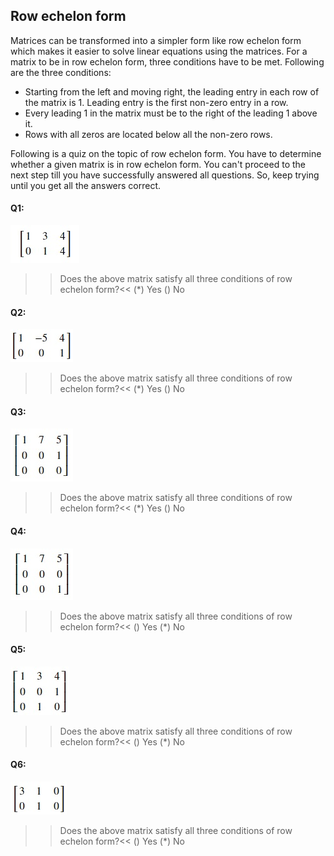 ## Row echelon form
Matrices can be transformed into a simpler form like row echelon form which makes it easier to solve linear equations using the matrices. For a matrix to be in row echelon form, three conditions have to be met. Following are the three conditions:
* Starting from the left and moving right, the leading entry in each row of the matrix is 1. Leading entry is the first non-zero entry in a row.
* Every leading 1 in the matrix must be to the right of the leading 1 above it.
* Rows with all zeros are located below all the non-zero rows.

Following is a quiz on the topic of row echelon form. You have to determine whether a given matrix is in row echelon form. You can't proceed to the next step till you have successfully answered all questions. So, keep trying until you get all the answers correct.

#### Q1:
![Question 1](./assets/q1.jpg)
>>Does the above matrix satisfy all three conditions of row echelon form?<<
(*) Yes
() No


#### Q2:
![Question 2](./assets/q2.jpg)
>>Does the above matrix satisfy all three conditions of row echelon form?<<
(*) Yes
() No


#### Q3:
![Question 3](./assets/q3.jpg)
>>Does the above matrix satisfy all three conditions of row echelon form?<<
(*) Yes
() No


#### Q4:
![Question 4](./assets/q4.jpg)
>>Does the above matrix satisfy all three conditions of row echelon form?<<
() Yes
(*) No


#### Q5:
![Question 5](./assets/q5.jpg)
>>Does the above matrix satisfy all three conditions of row echelon form?<<
() Yes
(*) No


#### Q6:
![Question 6](./assets/q6.jpg)
>>Does the above matrix satisfy all three conditions of row echelon form?<<
() Yes
(*) No